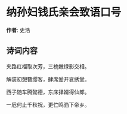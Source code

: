 # 纳孙妇钱氏亲会致语口号

**作者**: 史浩

## 诗词内容

夹路红榴取次芳，三槐嫩绿影交相。

解装初憩簪缨客，肆席爰开衮绣堂。

西子随车腾懿德，东床择婿得仙郎。

一卮何止千秋祝，更伫鸣驺下帝乡。


